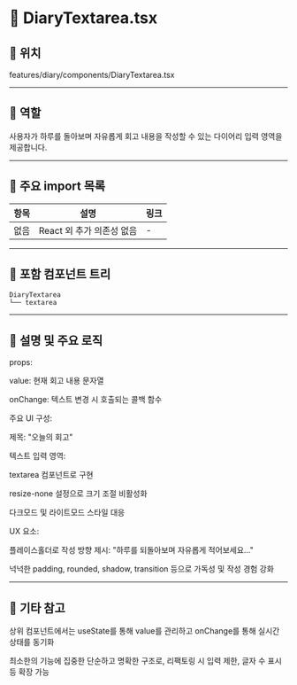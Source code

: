 # 📄 DiaryTextarea.tsx
## 📁 위치
features/diary/components/DiaryTextarea.tsx

---

## 🧭 역할
사용자가 하루를 돌아보며 자유롭게 회고 내용을 작성할 수 있는 다이어리 입력 영역을 제공합니다.

---

## 🔗 주요 import 목록
| 항목 | 설명                | 링크 |
| -- | ----------------- | -- |
| 없음 | React 외 추가 의존성 없음 | -  |


---

## 🧩 포함 컴포넌트 트리
```text
DiaryTextarea
└── textarea
```

---
## 📝 설명 및 주요 로직

props:

value: 현재 회고 내용 문자열

onChange: 텍스트 변경 시 호출되는 콜백 함수

주요 UI 구성:

제목: "오늘의 회고"

텍스트 입력 영역:

textarea 컴포넌트로 구현

resize-none 설정으로 크기 조절 비활성화

다크모드 및 라이트모드 스타일 대응

UX 요소:

플레이스홀더로 작성 방향 제시: "하루를 되돌아보며 자유롭게 적어보세요..."

넉넉한 padding, rounded, shadow, transition 등으로 가독성 및 작성 경험 강화

---

## 📌 기타 참고
상위 컴포넌트에서는 useState를 통해 value를 관리하고 onChange를 통해 실시간 상태를 동기화

최소한의 기능에 집중한 단순하고 명확한 구조로, 리팩토링 시 입력 제한, 글자 수 표시 등 확장 가능

